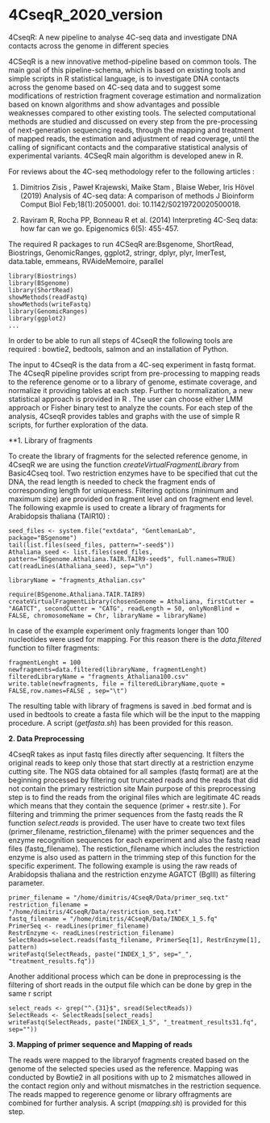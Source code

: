 # 4CseqR_2020_version
4CseqR: A new pipeline to analyse 4C-seq data and investigate DNA contacts across the genome in different species 

4CSeqR is a new innovative method-pipeline based on common tools. The main goal of this pipeline-schema, which is based on existing tools and simple scripts in R statistical language, is to investigate DNA contacts across the genome based on 4C-seq data and to suggest some modifications of restriction fragment coverage estimation and normalization based on known algorithms and show advantages and possible weaknesses compared to other existing tools. The selected computational methods are studied and discussed on every step from the pre-processing of next-generation sequencing reads, through the mapping and treatment of mapped reads, the estimation and adjustment of read coverage, until the calling of significant contacts and the comparative statistical analysis of experimental variants. 4CSeqR main algorithm is developed anew in R. 

For reviews about the 4C-seq methodology refer to the following articles :

1.  Dimitrios Zisis , Paweł Krajewski, Maike Stam , Blaise Weber, Iris Hövel (2019) Analysis of 4C-seq data: A comparison of methods J Bioinform Comput Biol Feb;18(1):2050001. doi: 10.1142/S0219720020500018.

2.  Raviram R, Rocha PP, Bonneau R et al. (2014) Interpreting 4C-Seq data: how far can we go.  Epigenomics  6(5): 455-457. 

The required R packages to run 4CSeqR are:Bsgenome, ShortRead, Biostrings, GenomicRanges, ggplot2, stringr, dplyr, plyr, lmerTest, data.table, emmeans, RVAideMemoire, parallel

```
library(Biostrings)
library(BSgenome)
library(ShortRead)
showMethods(readFastq)
showMethods(writeFastq)
library(GenomicRanges)
library(ggplot2)
...
```
In order to be able to run all steps of 4CseqR the following tools are required : bowtie2, bedtools, salmon and an installation of Python.

The input to 4CseqR is the data from a 4C-seq experiment in fastq format. The 4CseqR pipeline provides script from pre-processing to mapping reads to the reference genome or to a library of genome, estimate coverage, and normalize it providing tables at each step. Further to normalization, a new statistical approach is provided in R . The user can choose either LMM approach or Fisher binary test to analyze the counts. For each step of the analysis, 4CseqR provides tables and graphs with the use of simple R scripts, for further exploration of the data.  

**1. Library of fragments

To create the library of fragments for the selected reference genome, in 4CseqR we are using the function *createVirtualFragmentLibrary* from Basic4Cseq tool. Two restriction enzymes have to be specified that cut the DNA, the read length is needed to check the fragment ends of corresponding length for uniqueness. Filtering options (minimum and maximum size) are provided on fragment level and on fragment end level. The following exapmle is used to create a library of fragments for Arabidopsis thaliana (TAIR10) : 
```
seed_files <- system.file("extdata", "GentlemanLab", package="BSgenome")
tail(list.files(seed_files, pattern="-seed$"))
Athaliana_seed <- list.files(seed_files, pattern="BSgenome.Athaliana.TAIR.TAIR9-seed$", full.names=TRUE)
cat(readLines(Athaliana_seed), sep="\n")

libraryName = "fragments_Athalian.csv"

require(BSgenome.Athaliana.TAIR.TAIR9)
createVirtualFragmentLibrary(chosenGenome = Athaliana, firstCutter = "AGATCT", secondCutter = "CATG", readLength = 50, onlyNonBlind = FALSE, chromosomeName = Chr, libraryName = libraryName)

```
In case of the example experiment only fragments longer than 100 nucleotides were used for mapping. For this reason there is  the *data.filtered* function to filter fragments:
```
fragmentLenght = 100
newfragments=data.filtered(libraryName, fragmentLenght)
filteredLibraryName = "fragments_Athaliana100.csv"
write.table(newfragments, file = filteredLibraryName,quote = FALSE,row.names=FALSE , sep="\t")
```

The resulting table with library of fragmens is saved in .bed format and is used in bedtools to create a fasta file which will be the input to the mapping procedure. A script (*getfasta.sh*) has been provided for this reason. 

**2. Data Preprocessing**

4CseqR takes as input fastq files directly after sequencing. It filters the original reads to keep only those that start directly at a restriction enzyme cutting site. The NGS data obtained for all samples (fastq format) are at the beginning processed by filtering out truncated reads and the reads that did not contain the primary restriction site 
Main purpose of this preprocessing step is to find the reads from the original files which are legitimate 4C reads which means that they contain the sequence (primer + restr.site ). For filtering and trimming the primer sequences from the fastq reads the R function *select.reads* is provided. The user have to create two text files (primer_filename, restriction_filename) with the primer sequences and the enzyme recognition sequences for each experiment  and also the fastq read files (fastq_filename). 
The restiction_filename which includes the restriction enzyme is also used as pattern in the trimming step of this function for the specific experiment.
The following example is using the raw reads of Arabidopsis thaliana and the restriction enzyme AGATCT (BglII) as filtering parameter.
```
primer_filename = "/home/dimitris/4CseqR/Data/primer_seq.txt"
restriction_filename = "/home/dimitris/4CseqR/Data/restriction_seq.txt"
fastq_filename = "/home/dimitris/4CseqR/Data/INDEX_1_5.fq"
PrimerSeq <- readLines(primer_filename)
RestrEnzyme <- readLines(restriction_filename)
SelectReads=select.reads(fastq_filename, PrimerSeq[1], RestrEnzyme[1], pattern)
writeFastq(SelectReads, paste("INDEX_1_5", sep="_", "treatment_results.fq"))

```

Another additional process which can be done in preprocessing is the filtering of short reads in the output file which can be done by grep in the same r script
```
select_reads <- grep("^.{31}$", sread(SelectReads))
SelectReads <- SelectReads[select_reads]
writeFastq(SelectReads, paste("INDEX_1_5", "_treatment_results31.fq", sep=""))
```
**3. Mapping of primer sequence and Mapping of reads**

The reads were mapped to the libraryof fragments created based on the genome of the selected species used as the reference. Mapping was conducted by Bowtie2 in all positions with up to 2 mismatches allowed in the contact region only and without mismatches in the restriction sequence. The reads mapped to regerence genome or library offragments  are combined for further analysis. A script (*mapping.sh*) is provided for this step. 

